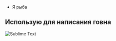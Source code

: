 - Я рыба

## Использую для написания говна

![Sublime Text](https://img.shields.io/badge/sublime_text-%23575757.svg?style=for-the-badge&logo=sublime-text&logoColor=important)

